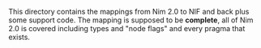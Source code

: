 This directory contains the mappings from Nim 2.0 to NIF and back plus some
support code. The mapping is supposed to be **complete**, all of Nim 2.0 is
covered including types and "node flags" and every pragma that exists.
